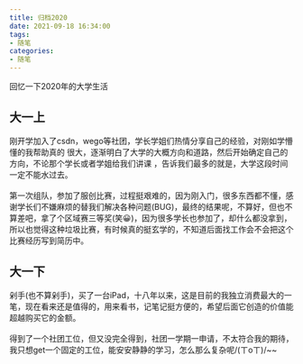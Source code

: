 ```yaml
---
title: 归档2020
date: 2021-09-18 16:34:00
tags:
- 随笔
categories: 
- 随笔
---
```

<Boxx/>
回忆一下2020年的大学生活
<!-- more -->

## 大一上
刚开学加入了csdn，wego等社团，学长学姐们热情分享自己的经验，对刚如学懵懂的我帮助真的
很大，逐渐明白了大学的大概方向和道路，然后开始确定自己的方向，不论那个学长或者学姐给我们讲课
，告诉我们最多的就是，大学这段时间一定不能水过去。<br/><br/>
第一次组队，参加了服创比赛，过程挺艰难的，因为刚入门，很多东西都不懂，感谢学长们不嫌麻烦的替我们解决各种问题(BUG)，最终的结果呢，不算好，但也不算差吧，拿了个区域赛三等奖(笑😀)，因为很多学长也参加了，却什么都没拿到，所以也觉得这种垃圾比赛，有时候真的挺玄学的，不知道后面找工作会不会把这个比赛经历写到简历中。
## 大一下
剁手(也不算剁手)，买了一台iPad，十八年以来，这是目前的我独立消费最大的一笔，现在看来还是值得的，用来看书，记笔记挺方便的，希望后面它创造的价值能超越购买它的金额。
<br><br>
得到了一个社团工位，但又没完全得到，社团一学期一申请，不太符合我的期待，我只想get一个固定的工位，能安安静静的学习，怎么那么复杂呢/(ㄒoㄒ)/~~